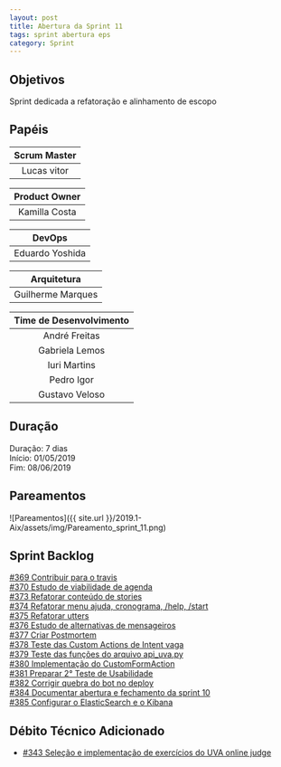```yaml
---
layout: post
title: Abertura da Sprint 11
tags: sprint abertura eps
category: Sprint
---
```


## Objetivos

Sprint dedicada a refatoração e alinhamento de escopo

## Papéis

| **Scrum Master**|
|:--:|
|Lucas vitor|

|**Product Owner**|
|:--:|
|Kamilla Costa|

|**DevOps**|
|:--:|
|Eduardo Yoshida|

|**Arquitetura**|
|:--:|
|Guilherme Marques|

| Time de Desenvolvimento |
|:--:|
|André Freitas|
|Gabriela Lemos|
|Iuri Martins|
|Pedro Igor|
|Gustavo Veloso|

## Duração

Duração: 7 dias<br>
Início: 01/05/2019<br>
Fim: 08/06/2019

<!--more-->

## Pareamentos

![Pareamentos]({{ site.url }}/2019.1-Aix/assets/img/Pareamento_sprint_11.png)

## Sprint Backlog

[#369 Contribuir para o travis](https://github.com/fga-eps-mds/2019.1-Aix/issues/369)<br>
[#370 Estudo de viabilidade de agenda](https://github.com/fga-eps-mds/2019.1-Aix/issues/370)<br>
[#373 Refatorar conteúdo de stories](https://github.com/fga-eps-mds/2019.1-Aix/issues/373)<br>
[#374 Refatorar menu ajuda, cronograma, /help, /start](https://github.com/fga-eps-mds/2019.1-Aix/issues/374)<br>
[#375 Refatorar utters](https://github.com/fga-eps-mds/2019.1-Aix/issues/375)<br>
[#376 Estudo de alternativas de mensageiros](https://github.com/fga-eps-mds/2019.1-Aix/issues/376)<br>
[#377 Criar Postmortem](https://github.com/fga-eps-mds/2019.1-Aix/issues/377)<br>
[#378 Teste das Custom Actions de Intent vaga](https://github.com/fga-eps-mds/2019.1-Aix/issues/378)<br>
[#379 Teste das funções do arquivo api_uva.py](https://github.com/fga-eps-mds/2019.1-Aix/issues/379)<br>
[#380 Implementação do CustomFormAction](https://github.com/fga-eps-mds/2019.1-Aix/issues/380)<br>
[#381 Preparar 2° Teste de Usabilidade](https://github.com/fga-eps-mds/2019.1-Aix/issues/381)<br>
[#382 Corrigir quebra do bot no deploy](https://github.com/fga-eps-mds/2019.1-Aix/issues/382)<br>
[#384 Documentar abertura e fechamento da sprint 10](https://github.com/fga-eps-mds/2019.1-Aix/issues/384)<br>
[#385 Configurar o ElasticSearch e o Kibana](https://github.com/fga-eps-mds/2019.1-Aix/issues/385)<br>

## Débito Técnico Adicionado

* [#343 Seleção e implementação de exercícios do UVA online judge](https://github.com/fga-eps-mds/2019.1-Aix/issues/343)
